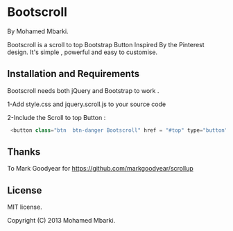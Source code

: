Bootscroll
==========

By Mohamed Mbarki.

Bootscroll is a scroll to top Bootstrap Button Inspired By the Pinterest design. It's simple , powerful and easy to customise.


Installation and Requirements
---------

Bootscroll needs both jQuery and Bootstrap to work .

1-Add style.css and jquery.scroll.js to your source code

2-Include the Scroll to top Button : 
`````javascript
 <button class="btn  btn-danger Bootscroll" href = "#top" type="button"><i class="icon-arrow-up icon-white"></i>Scroll To top</button>
`````

Thanks  
-------

To Mark Goodyear for https://github.com/markgoodyear/scrollup


License 
-------

MIT license.

Copyright (C) 2013 Mohamed Mbarki.
